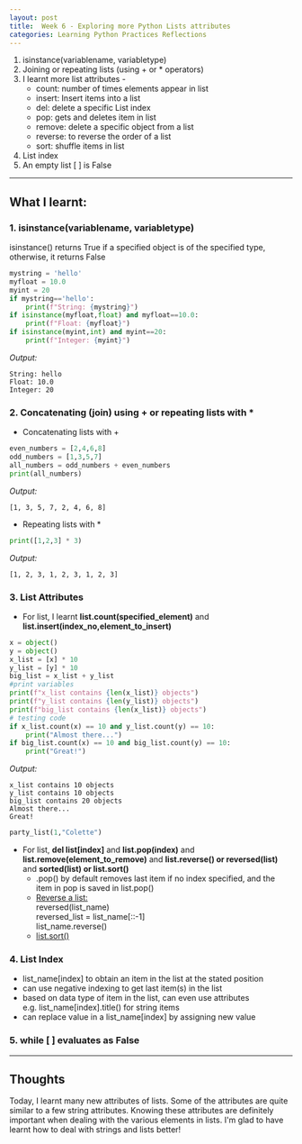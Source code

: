 ```yaml
---
layout: post
title:  Week 6 - Exploring more Python Lists attributes
categories: Learning Python Practices Reflections
---
```


1. isinstance(variablename, variabletype)
2. Joining or repeating lists (using + or * operators) 
3. I learnt more list attributes -  
    - count: number of times elements appear in list    
    - insert: Insert items into a list  
    - del: delete a specific List index  
    - pop: gets and deletes item in list
    - remove: delete a specific object from a list  
    - reverse: to reverse the order of a list  
    - sort: shuffle items in list  
4. List index  
5. An empty list [ ] is False   

---

## What I learnt:  

### 1. isinstance(variablename, variabletype)  

isinstance() returns True if a specified object is of the specified type, otherwise, it returns False  
```python
mystring = 'hello'
myfloat = 10.0
myint = 20
if mystring=='hello':
    print(f"String: {mystring}")
if isinstance(myfloat,float) and myfloat==10.0:
    print(f"Float: {myfloat}")
if isinstance(myint,int) and myint==20:
    print(f"Integer: {myint}")
```  
*Output:*
```
String: hello
Float: 10.0
Integer: 20
```    

### 2. Concatenating (join) using + or repeating lists with \*
- Concatenating lists with +
```python
even_numbers = [2,4,6,8]
odd_numbers = [1,3,5,7]
all_numbers = odd_numbers + even_numbers
print(all_numbers)
```  
*Output:*
```
[1, 3, 5, 7, 2, 4, 6, 8]
```  
- Repeating lists with \*
```python
print([1,2,3] * 3)
```  
_Output:_
```
[1, 2, 3, 1, 2, 3, 1, 2, 3]
```  

### 3. List Attributes  
- For list, I learnt **list.count(specified_element)** and **list.insert(index_no,element_to_insert)**
```python
x = object()
y = object()
x_list = [x] * 10
y_list = [y] * 10
big_list = x_list + y_list
#print variables
print(f"x_list contains {len(x_list)} objects")
print(f"y_list contains {len(y_list)} objects")
print(f"big_list contains {len(x_list)} objects")
# testing code
if x_list.count(x) == 10 and y_list.count(y) == 10:
    print("Almost there...")
if big_list.count(x) == 10 and big_list.count(y) == 10:
    print("Great!")
```  
_Output:_
```
x_list contains 10 objects
y_list contains 10 objects
big_list contains 20 objects
Almost there...
Great!
```  
```python
party_list(1,"Colette")
```  

- For list, **del list[index]** and **list.pop(index)** and **list.remove(element_to_remove)** and **list.reverse() or reversed(list)** and **sorted(list) or list.sort()** 
    - .pop() by default removes last item if no index specified, and the item in pop is saved in list.pop()  
    - [Reverse a list:](https://www.programiz.com/python-programming/methods/list/reverse)  
    reversed(list_name)  
reversed_list = list_name[::-1]  
list_name.reverse()  
    - [list.sort()](https://www.programiz.com/python-programming/methods/list/sort)


### 4. List Index  
- list_name[index] to obtain an item in the list at the stated position  
- can use negative indexing to get last item(s) in the list  
- based on data type of item in the list, can even use attributes  
e.g. list_name[index].title() for string items  
- can replace value in a list_name[index] by assigning new value  

### 5. while [ ] evaluates as False

---

## Thoughts

Today, I learnt many new attributes of lists. Some of the attributes are quite similar to a few string attributes. Knowing these attributes are definitely important when dealing with the various elements in lists. I'm glad to have learnt how to deal with strings and lists better!